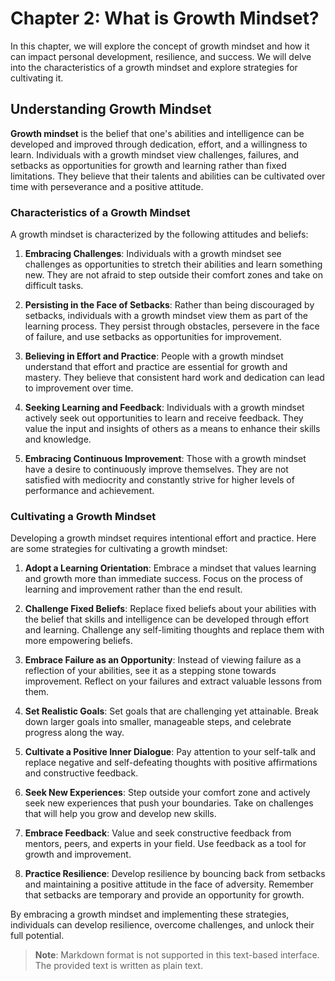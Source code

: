 Chapter 2: What is Growth Mindset?
==================================

In this chapter, we will explore the concept of growth mindset and how it can impact personal development, resilience, and success. We will delve into the characteristics of a growth mindset and explore strategies for cultivating it.

Understanding Growth Mindset
----------------------------

**Growth mindset** is the belief that one's abilities and intelligence can be developed and improved through dedication, effort, and a willingness to learn. Individuals with a growth mindset view challenges, failures, and setbacks as opportunities for growth and learning rather than fixed limitations. They believe that their talents and abilities can be cultivated over time with perseverance and a positive attitude.

### Characteristics of a Growth Mindset

A growth mindset is characterized by the following attitudes and beliefs:

1. **Embracing Challenges**: Individuals with a growth mindset see challenges as opportunities to stretch their abilities and learn something new. They are not afraid to step outside their comfort zones and take on difficult tasks.

2. **Persisting in the Face of Setbacks**: Rather than being discouraged by setbacks, individuals with a growth mindset view them as part of the learning process. They persist through obstacles, persevere in the face of failure, and use setbacks as opportunities for improvement.

3. **Believing in Effort and Practice**: People with a growth mindset understand that effort and practice are essential for growth and mastery. They believe that consistent hard work and dedication can lead to improvement over time.

4. **Seeking Learning and Feedback**: Individuals with a growth mindset actively seek out opportunities to learn and receive feedback. They value the input and insights of others as a means to enhance their skills and knowledge.

5. **Embracing Continuous Improvement**: Those with a growth mindset have a desire to continuously improve themselves. They are not satisfied with mediocrity and constantly strive for higher levels of performance and achievement.

### Cultivating a Growth Mindset

Developing a growth mindset requires intentional effort and practice. Here are some strategies for cultivating a growth mindset:

1. **Adopt a Learning Orientation**: Embrace a mindset that values learning and growth more than immediate success. Focus on the process of learning and improvement rather than the end result.

2. **Challenge Fixed Beliefs**: Replace fixed beliefs about your abilities with the belief that skills and intelligence can be developed through effort and learning. Challenge any self-limiting thoughts and replace them with more empowering beliefs.

3. **Embrace Failure as an Opportunity**: Instead of viewing failure as a reflection of your abilities, see it as a stepping stone towards improvement. Reflect on your failures and extract valuable lessons from them.

4. **Set Realistic Goals**: Set goals that are challenging yet attainable. Break down larger goals into smaller, manageable steps, and celebrate progress along the way.

5. **Cultivate a Positive Inner Dialogue**: Pay attention to your self-talk and replace negative and self-defeating thoughts with positive affirmations and constructive feedback.

6. **Seek New Experiences**: Step outside your comfort zone and actively seek new experiences that push your boundaries. Take on challenges that will help you grow and develop new skills.

7. **Embrace Feedback**: Value and seek constructive feedback from mentors, peers, and experts in your field. Use feedback as a tool for growth and improvement.

8. **Practice Resilience**: Develop resilience by bouncing back from setbacks and maintaining a positive attitude in the face of adversity. Remember that setbacks are temporary and provide an opportunity for growth.

By embracing a growth mindset and implementing these strategies, individuals can develop resilience, overcome challenges, and unlock their full potential.
> **Note**: Markdown format is not supported in this text-based interface. The provided text is written as plain text.
